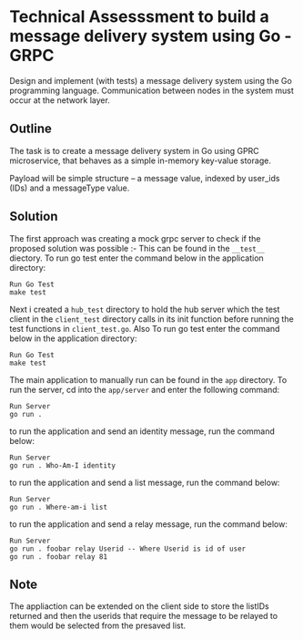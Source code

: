 # Technical Assesssment to build a message delivery system using Go - GRPC

Design and implement (with tests) a message delivery system using the Go programming
language. Communication between nodes in the system must occur at the network layer.

## Outline

The task is to create a message delivery system in Go using GPRC microservice, that behaves as a simple in-memory key-value storage.

Payload will be simple structure – a message value, indexed by user_ids (IDs) and a messageType value.

## Solution

The first approach was creating a mock grpc server to check if the proposed solution was possible :- This can be found in the `__test__` diectory. To run go test enter the command below in the application directory:

```
Run Go Test
make test
```

Next i created a `hub_test` directory to hold the hub server which the test client in the `client_test` directory calls in its init function before running the test functions in `client_test.go`. Also To run go test enter the command below in the application directory:

```
Run Go Test
make test
```

The main application to manually run can be found in the `app` directory. To run the server, cd into the `app/server` and enter the following command:

```
Run Server
go run .
```

to run the application and send an identity message, run the command below:

```
Run Server
go run . Who-Am-I identity
```

to run the application and send a list message, run the command below:

```
Run Server
go run . Where-am-i list
```

to run the application and send a relay message, run the command below:

```
Run Server
go run . foobar relay Userid -- Where Userid is id of user
go run . foobar relay 81
```

## Note

The appliaction can be extended on the client side to store the listIDs returned and then the userids that require the message to be relayed to them would be selected from the presaved list.
